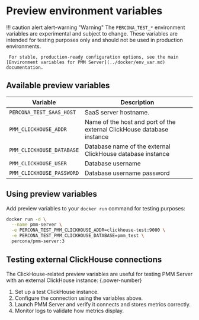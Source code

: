 # Preview environment variables

!!! caution alert alert-warning "Warning"
     The `PERCONA_TEST_*` environment variables are experimental and subject to change. These variables are intended for testing purposes only and should not be used in production environments.

     For stable, production-ready configuration options, see the main [Environment variables for PMM Server](../docker/env_var.md) documentation.

## Available preview variables

| Variable                                                      | Description
| ------------------------------------------------------------- | --------------------------------------------------------------------------
| `PERCONA_TEST_SAAS_HOST`                                      | SaaS server hostname.
| `PMM_CLICKHOUSE_ADDR`                                         | Name of the host and port of the external ClickHouse database instance
| `PMM_CLICKHOUSE_DATABASE`                                     | Database name of the external ClickHouse database instance
| `​​PMM_CLICKHOUSE_USER`                                         | Database username
| `PMM_CLICKHOUSE_PASSWORD`                                     | Database username password


## Using preview variables

Add preview variables to your `docker run` command for testing purposes:

```sh 
docker run -d \
  --name pmm-server \
  -e PERCONA_TEST_PMM_CLICKHOUSE_ADDR=clickhouse-test:9000 \
  -e PERCONA_TEST_PMM_CLICKHOUSE_DATABASE=pmm_test \
  percona/pmm-server:3
```

## Testing external ClickHouse connections
The ClickHouse-related preview variables are useful for testing PMM Server with an external ClickHouse instance:
{.power-number}
    
1. Set up a test ClickHouse instance.
2. Configure the connection using the variables above.
3. Launch PMM Server and verify it connects and stores metrics correctly.
4. Monitor logs to validate how metrics display.

